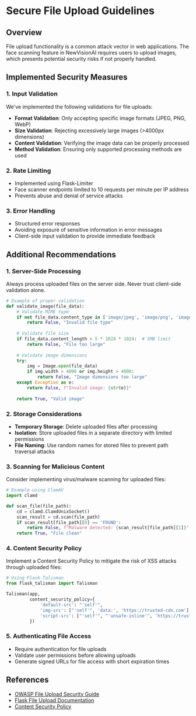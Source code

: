 # Secure File Upload Guidelines

## Overview

File upload functionality is a common attack vector in web applications. The face scanning feature in NewVisionAI requires users to upload images, which presents potential security risks if not properly handled.

## Implemented Security Measures

### 1. Input Validation

We've implemented the following validations for file uploads:

- **Format Validation**: Only accepting specific image formats (JPEG, PNG, WebP)
- **Size Validation**: Rejecting excessively large images (>4000px dimensions)
- **Content Validation**: Verifying the image data can be properly processed
- **Method Validation**: Ensuring only supported processing methods are used

### 2. Rate Limiting

- Implemented using Flask-Limiter
- Face scanner endpoints limited to 10 requests per minute per IP address
- Prevents abuse and denial of service attacks

### 3. Error Handling

- Structured error responses
- Avoiding exposure of sensitive information in error messages
- Client-side input validation to provide immediate feedback

## Additional Recommendations

### 1. Server-Side Processing

Always process uploaded files on the server side. Never trust client-side validation alone.

```python
# Example of proper validation
def validate_image(file_data):
    # Validate MIME type
    if not file_data.content_type in ['image/jpeg', 'image/png', 'image/webp']:
        return False, "Invalid file type"
    
    # Validate file size
    if file_data.content_length > 5 * 1024 * 1024:  # 5MB limit
        return False, "File too large"
    
    # Validate image dimensions
    try:
        img = Image.open(file_data)
        if img.width > 4000 or img.height > 4000:
            return False, "Image dimensions too large"
    except Exception as e:
        return False, f"Invalid image: {str(e)}"
    
    return True, "Valid image"
```

### 2. Storage Considerations

- **Temporary Storage**: Delete uploaded files after processing
- **Isolation**: Store uploaded files in a separate directory with limited permissions
- **File Naming**: Use random names for stored files to prevent path traversal attacks

### 3. Scanning for Malicious Content

Consider implementing virus/malware scanning for uploaded files:

```python
# Example using ClamAV
import clamd

def scan_file(file_path):
    cd = clamd.ClamdUnixSocket()
    scan_result = cd.scan(file_path)
    if scan_result[file_path][0] == 'FOUND':
        return False, f"Malware detected: {scan_result[file_path][1]}"
    return True, "File clean"
```

### 4. Content Security Policy

Implement a Content Security Policy to mitigate the risk of XSS attacks through uploaded files:

```python
# Using Flask-Talisman
from flask_talisman import Talisman

Talisman(app, 
         content_security_policy={
             'default-src': "'self'",
             'img-src': ["'self'", 'data:', 'https://trusted-cdn.com'],
             'script-src': ["'self'", "'unsafe-inline'", 'https://trusted-cdn.com'],
         })
```

### 5. Authenticating File Access

- Require authentication for file uploads
- Validate user permissions before allowing uploads
- Generate signed URLs for file access with short expiration times

## References

- [OWASP File Upload Security Guide](https://owasp.org/www-community/vulnerabilities/Unrestricted_File_Upload)
- [Flask File Upload Documentation](https://flask.palletsprojects.com/en/3.1.x/patterns/fileuploads/)
- [Content Security Policy](https://developer.mozilla.org/en-US/docs/Web/HTTP/CSP) 